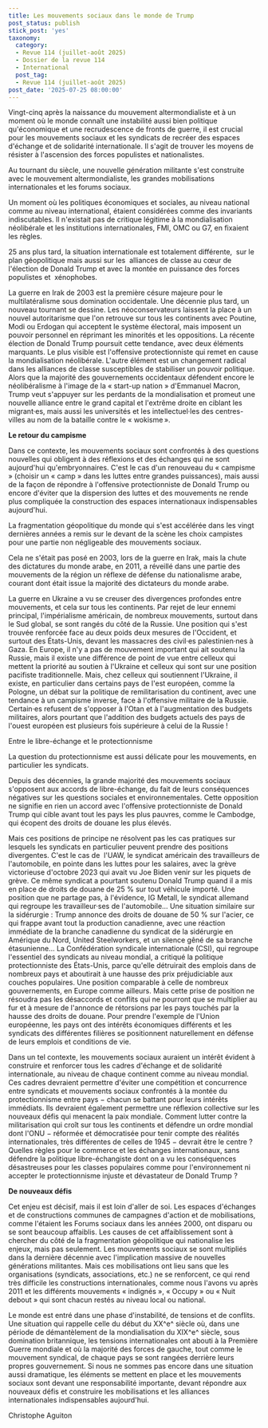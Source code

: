 ```yaml
---
title: Les mouvements sociaux dans le monde de Trump
post_status: publish
stick_post: 'yes'
taxonomy:
  category:
  - Revue 114 (juillet-août 2025)
  - Dossier de la revue 114
  - International
  post_tag:
  - Revue 114 (juillet-août 2025)
post_date: '2025-07-25 08:00:00'
---
```


Vingt-cinq après la naissance du mouvement altermondialiste et à un moment où le monde connaît une instabilité aussi bien politique qu'économique et une recrudescence de fronts de guerre, il est crucial pour les mouvements sociaux et les syndicats de recréer des espaces d'échange et de solidarité internationale. Il s'agit de trouver les moyens de résister à l'ascension des forces populistes et nationalistes.

Au tournant du siècle, une nouvelle génération militante s'est construite avec le mouvement altermondialiste, les grandes mobilisations internationales et les forums sociaux.

Un moment où les politiques économiques et sociales, au niveau national comme au niveau international, étaient considérées comme des invariants indiscutables. Il n'existait pas de critique légitime à la mondialisation néolibérale et les institutions internationales, FMI, OMC ou G7, en fixaient les règles.

25 ans plus tard, la situation internationale est totalement différente,  sur le plan géopolitique mais aussi sur les  alliances de classe au cœur de l'élection de Donald Trump et avec la montée en puissance des forces populistes et  xénophobes.

La guerre en Irak de 2003 est la première césure majeure pour le multilatéralisme sous domination occidentale. Une décennie plus tard, un nouveau tournant se dessine. Les néoconservateurs laissent la place à un nouvel autoritarisme que l'on retrouve sur tous les continents avec Poutine, Modi ou Erdogan qui acceptent le système électoral, mais imposent un pouvoir personnel en réprimant les minorités et les oppositions. La récente élection de Donald Trump poursuit cette tendance, avec deux éléments marquants. Le plus visible est l'offensive protectionniste qui remet en cause la mondialisation néolibérale. L'autre élément est un changement radical dans les alliances de classe susceptibles de stabiliser un pouvoir politique. Alors que la majorité des gouvernements occidentaux défendent encore le néolibéralisme à l'image de la « start-up nation » d'Emmanuel Macron, Trump veut s'appuyer sur les perdants de la mondialisation et promeut une nouvelle alliance entre le grand capital et l'extrême droite en ciblant les migrant·es, mais aussi les universités et les intellectuel·les des centres-villes au nom de la bataille contre le « wokisme ».

**Le retour du campisme**

Dans ce contexte, les mouvements sociaux sont confrontés à des questions nouvelles qui obligent à des réflexions et des échanges qui ne sont aujourd'hui qu'embryonnaires. C'est le cas d'un renouveau du « campisme » (choisir un « camp » dans les luttes entre grandes puissances), mais aussi de la façon de répondre à l'offensive protectionniste de Donald Trump ou encore d'éviter que la dispersion des luttes et des mouvements ne rende plus compliquée la construction des espaces internationaux indispensables aujourd'hui.

La fragmentation géopolitique du monde qui s'est accélérée dans les vingt dernières années a remis sur le devant de la scène les choix campistes pour une partie non négligeable des mouvements sociaux. 

Cela ne s'était pas posé en 2003, lors de la guerre en Irak, mais la chute des dictatures du monde arabe, en 2011, a réveillé dans une partie des mouvements de la région un réflexe de défense du nationalisme arabe, courant dont était issue la majorité des dictateurs du monde arabe. 

La guerre en Ukraine a vu se creuser des divergences profondes entre mouvements, et cela sur tous les continents. Par rejet de leur ennemi principal, l'impérialisme américain, de nombreux mouvements, surtout dans le Sud global, se sont rangés du côté de la Russie. Une position qui s'est trouvée renforcée face au deux poids deux mesures de l'Occident, et surtout des États-Unis, devant les massacres des civil·es palestinien·nes à Gaza. En Europe, il n'y a pas de mouvement important qui ait soutenu la Russie, mais il existe une différence de point de vue entre celleux qui mettent la priorité au soutien à l'Ukraine et celleux qui sont sur une position pacifiste traditionnelle. Mais, chez celleux qui soutiennent l'Ukraine, il existe, en particulier dans certains pays de l'est européen, comme la Pologne, un débat sur la politique de remilitarisation du continent, avec une tendance à un campisme inverse, face à l'offensive militaire de la Russie. Certain·es refusent de s'opposer à l'Otan et à l'augmentation des budgets militaires, alors pourtant que l'addition des budgets actuels des pays de l'ouest européen est plusieurs fois supérieure à celui de la Russie !

Entre le libre-échange et le protectionnisme

La question du protectionnisme est aussi délicate pour les mouvements, en particulier les syndicats. 

Depuis des décennies, la grande majorité des mouvements sociaux s'opposent aux accords de libre-échange, du fait de leurs conséquences négatives sur les questions sociales et environnementales. Cette opposition ne signifie en rien un accord avec l'offensive protectionniste de Donald Trump qui cible avant tout les pays les plus pauvres, comme le Cambodge, qui écopent des droits de douane les plus élevés.

Mais ces positions de principe ne résolvent pas les cas pratiques sur lesquels les syndicats en particulier peuvent prendre des positions divergentes. C'est le cas de  l'UAW, le syndicat américain des travailleurs de l'automobile, en pointe dans les luttes pour les salaires, avec la grève victorieuse d'octobre 2023 qui avait vu Joe Biden venir sur les piquets de grève. Ce même syndicat a pourtant soutenu Donald Trump quand il a mis en place de droits de douane de 25 % sur tout véhicule importé. Une position que ne partage pas, à l'évidence, IG Metall, le syndicat allemand qui regroupe les travailleur·ses de l'automobile... Une situation similaire sur la sidérurgie : Trump annonce des droits de douane de 50 % sur l'acier, ce qui frappe avant tout la production canadienne, avec une réaction immédiate de la branche canadienne du syndicat de la sidérurgie en Amérique du Nord, United Steelworkers, et un silence gêné de sa branche étasunienne... La Confédération syndicale internationale (CSI), qui regroupe l'essentiel des syndicats au niveau mondial, a critiqué la politique protectionniste des États-Unis, parce qu'elle détruirait des emplois dans de nombreux pays et aboutirait à une hausse des prix préjudiciable aux couches populaires. Une position comparable à celle de nombreux gouvernements, en Europe comme ailleurs. Mais cette prise de position ne résoudra pas les désaccords et conflits qui ne pourront que se multiplier au fur et à mesure de l'annonce de rétorsions par les pays touchés par la hausse des droits de douane. Pour prendre l'exemple de l'Union européenne, les pays ont des intérêts économiques différents et les syndicats des différentes filières se positionnent naturellement en défense de leurs emplois et conditions de vie.

Dans un tel contexte, les mouvements sociaux auraient un intérêt évident à construire et renforcer tous les cadres d'échange et de solidarité internationale, au niveau de chaque continent comme au niveau mondial. Ces cadres devraient permettre d'éviter une compétition et concurrence entre syndicats et mouvements sociaux confrontés à la montée du protectionnisme entre pays − chacun se battant pour leurs intérêts immédiats. Ils devraient également permettre une réflexion collective sur les nouveaux défis qui menacent la paix mondiale. Comment lutter contre la militarisation qui croît sur tous les continents et défendre un ordre mondial dont l'ONU − réformée et démocratisée pour tenir compte des réalités internationales, très différentes de celles de 1945 − devrait être le centre ? Quelles règles pour le commerce et les échanges internationaux, sans défendre la politique libre-échangiste dont on a vu les conséquences désastreuses pour les classes populaires comme pour l'environnement ni accepter le protectionnisme injuste et dévastateur de Donald Trump ?

**De nouveaux défis**

Cet enjeu est décisif, mais il est loin d'aller de soi. Les espaces d'échanges et de constructions communes de campagnes d'action et de mobilisations, comme l'étaient les Forums sociaux dans les années 2000, ont disparu ou se sont beaucoup affaiblis. Les causes de cet affaiblissement sont à chercher du côté de la fragmentation géopolitique qui nationalise les enjeux, mais pas seulement. Les mouvements sociaux se sont multipliés dans la dernière décennie avec l'implication massive de nouvelles générations militantes. Mais ces mobilisations ont lieu sans que les organisations (syndicats, associations, etc.) ne se renforcent, ce qui rend très difficile les constructions internationales, comme nous l'avons vu après 2011 et les différents mouvements « indignés », « Occupy » ou « Nuit debout » qui sont chacun restés au niveau local ou national.

Le monde est entré dans une phase d'instabilité, de tensions et de conflits. Une situation qui rappelle celle du début du XX^e^ siècle où, dans une période de démantèlement de la mondialisation du XIX^e^ siècle, sous domination britannique, les tensions internationales ont abouti à la Première Guerre mondiale et où la majorité des forces de gauche, tout comme le mouvement syndical, de chaque pays se sont rangées derrière leurs propres gouvernement. Si nous ne sommes pas encore dans une situation aussi dramatique, les éléments se mettent en place et les mouvements sociaux sont devant une responsabilité importante, devant répondre aux nouveaux défis et construire les mobilisations et les alliances internationales indispensables aujourd'hui.

Christophe Aguiton